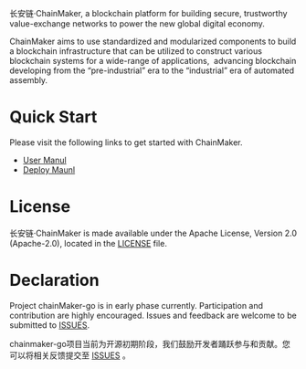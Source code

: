 
长安链·ChainMaker, a blockchain platform for building secure, trustworthy value-exchange networks to power the new global digital economy.

ChainMaker aims to use standardized and modularized components to build a blockchain infrastructure that can be utilized to construct various blockchain systems for a wide-range of applications,  advancing blockchain developing from the “pre-industrial” era to the “industrial” era of automated assembly.

# Quick Start
Please visit the following links to get started with ChainMaker.
- [User Manul](https://git.code.tencent.com/ChainMaker/docs/blob/master/%E7%94%A8%E6%88%B7%E6%89%8B%E5%86%8C/chainmaker-user-manual.md)
- [Deploy Maunl](https://git.code.tencent.com/ChainMaker/docs/blob/master/%E9%83%A8%E7%BD%B2%E6%89%8B%E5%86%8C/chainmaker-deploy-manual.md)

# License

长安链·ChainMaker is made available under the Apache License, Version 2.0 (Apache-2.0), located in the [LICENSE](./LICENSE) file.

# Declaration
Project chainMaker-go is in early phase currently. Participation and contribution are highly encouraged. Issues and feedback are welcome to be submitted to [ISSUES](https://git.chainmaker.org.cn/chainmaker/chainmaker-go/-/issues).

chainmaker-go项目当前为开源初期阶段，我们鼓励开发者踊跃参与和贡献。您可以将相关反馈提交至 [ISSUES](https://git.chainmaker.org.cn/chainmaker/chainmaker-go/-/issues) 。